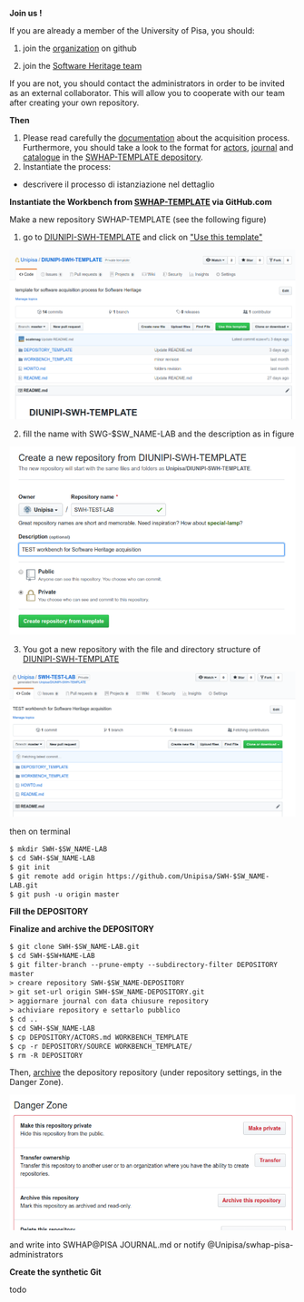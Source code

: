 **Join us !**

If you are already a member of the University of Pisa, you should:

1. join the [organization](https://github.com/orgs/Unipisa) on github

2. join the [Software Heritage team](https://github.com/orgs/Unipisa/teams/software-heritage)

If you are not, you should contact the administrators in order to be invited as an external collaborator. This will allow you to cooperate with our team after creating your own repository.

**Then**

1. Please read carefully the [documentation](THE_PROCESS.md) about the acquisition process. Furthermore, you should take a look to the format for [actors](https://github.com/Unipisa/SWHAP-TEMPLATE/blob/master/DEPOSITORY/ACTORS.md), [journal](https://github.com/Unipisa/SWHAP-TEMPLATE/blob/master/DEPOSITORY/JOURNAL.md) and [catalogue](https://github.com/Unipisa/SWHAP-TEMPLATE/blob/master/DEPOSITORY/CATALOGUE.md) in the [SWHAP-TEMPLATE depository](https://github.com/Unipisa/SWHAP-TEMPLATE/tree/master/DEPOSITORY).
2. Instantiate the process:
  * descrivere il processo di istanziazione nel dettaglio


**Instantiate the Workbench from [SWHAP-TEMPLATE](https://github.com/Unipisa/SWHAP-TEMPLATE) via GitHub.com**

Make a new repository SWHAP-TEMPLATE (see the following figure)

   1. go to [DIUNIPI-SWH-TEMPLATE](https://github.com/Unipisa/SWHAP-TEMPLATE) and click on ["Use this template"](https://github.com/Unipisa/SWHAP-TEMPLATE/generate)

![create LAB repository from template](./IMAGES/template_repository_lab-1.png)

   2. fill the name with SWG-$SW_NAME-LAB and the description as in figure

![create LAB repository from template](./IMAGES/template_repository_lab-2.png)

   3. You got a new repository with the file and directory structure of [DIUNIPI-SWH-TEMPLATE](https://github.com/Unipisa/SWHAP-TEMPLATE)

![create LAB repository from template](./IMAGES/template_repository_lab-3.png)



then on terminal

~~~
$ mkdir SWH-$SW_NAME-LAB
$ cd SWH-$SW_NAME-LAB
$ git init
$ git remote add origin https://github.com/Unipisa/SWH-$SW_NAME-LAB.git
$ git push -u origin master
~~~

**Fill the DEPOSITORY**

**Finalize and archive the DEPOSITORY**

~~~
$ git clone SWH-$SW_NAME-LAB.git
$ cd SWH-$SW+NAME-LAB
$ git filter-branch --prune-empty --subdirectory-filter DEPOSITORY master
> creare repository SWH-$SW_NAME-DEPOSITORY
> git set-url origin SWH-$SW_NAME-DEPOSITORY.git
> aggiornare journal con data chiusure repository
> achiviare repository e settarlo pubblico
$ cd ..
$ cd SWH-$SW_NAME-LAB
$ cp DEPOSITORY/ACTORS.md WORKBENCH_TEMPLATE   
$ cp -r DEPOSITORY/SOURCE WORKBENCH_TEMPLATE/  
$ rm -R DEPOSITORY
~~~

Then, [archive](<https://help.github.com/en/articles/archiving-repositories>) the depository repository (under repository settings, in the Danger Zone).

![archive](./IMAGES/archive_repository.png)

and write into SWHAP@PISA JOURNAL.md or notify @Unipisa/swhap-pisa-administrators  

**Create the synthetic Git**

todo
